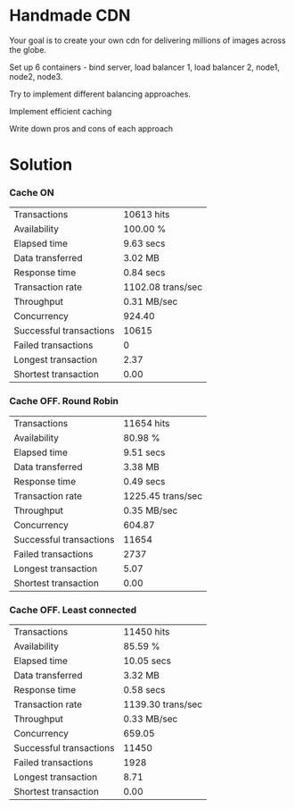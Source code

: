 # Handmade CDN

Your goal is to create your own cdn for delivering millions of images across the globe.

Set up 6 containers - bind server, load balancer 1, load balancer 2, node1, node2, node3.

Try to implement different balancing approaches.

Implement efficient caching

Write down pros and cons of each approach

# Solution

### Cache ON

|                         |                   |
| ----------------------- | ----------------- |
| Transactions            | 10613 hits        |
| Availability            | 100.00 %          |
| Elapsed time            | 9.63 secs         |
| Data transferred        | 3.02 MB           |
| Response time           | 0.84 secs         |
| Transaction rate        | 1102.08 trans/sec |
| Throughput              | 0.31 MB/sec       |
| Concurrency             | 924.40            |
| Successful transactions | 10615             |
| Failed transactions     | 0                 |
| Longest transaction     | 2.37              |
| Shortest transaction    | 0.00              |

### Cache OFF. Round Robin

|                         |                   |
| ----------------------- | ----------------- |
| Transactions            | 11654 hits        |
| Availability            | 80.98 %           |
| Elapsed time            | 9.51 secs         |
| Data transferred        | 3.38 MB           |
| Response time           | 0.49 secs         |
| Transaction rate        | 1225.45 trans/sec |
| Throughput              | 0.35 MB/sec       |
| Concurrency             | 604.87            |
| Successful transactions | 11654             |
| Failed transactions     | 2737              |
| Longest transaction     | 5.07              |
| Shortest transaction    | 0.00              |

### Cache OFF. Least connected

|                         |                   |
| ----------------------- | ----------------- |
| Transactions            | 11450 hits        |
| Availability            | 85.59 %           |
| Elapsed time            | 10.05 secs        |
| Data transferred        | 3.32 MB           |
| Response time           | 0.58 secs         |
| Transaction rate        | 1139.30 trans/sec |
| Throughput              | 0.33 MB/sec       |
| Concurrency             | 659.05            |
| Successful transactions | 11450             |
| Failed transactions     | 1928              |
| Longest transaction     | 8.71              |
| Shortest transaction    | 0.00              |
